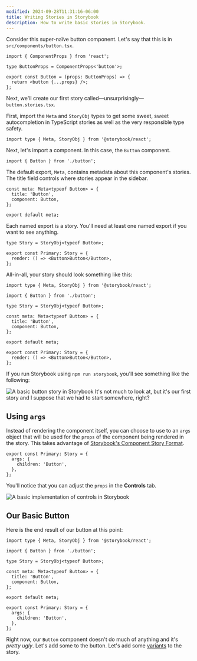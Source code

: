 ```yaml
---
modified: 2024-09-28T11:31:16-06:00
title: Writing Stories in Storybook
description: How to write basic stories in Storybook.
---
```


Consider this super-naïve button component. Let's say that this is in `src/components/button.tsx`.

```tsx
import { ComponentProps } from 'react';

type ButtonProps = ComponentProps<'button'>;

export const Button = (props: ButtonProps) => {
  return <button {...props} />;
};
```

Next, we'll create our first story called—unsurprisingly—`button.stories.tsx`.

First, import the `Meta` and `StoryObj` types to get some sweet, sweet autocompletion in TypeScript stories as well as the very responsible type safety.

```tsx
import type { Meta, StoryObj } from '@storybook/react';
```

Next, let's import a component. In this case, the `Button` component.

```tsx
import { Button } from './button';
```

The default export, `Meta`, contains metadata about this component's stories. The title field controls where stories appear in the sidebar.

```tsx
const meta: Meta<typeof Button> = {
  title: 'Button',
  component: Button,
};

export default meta;
```

Each named export is a story. You'll need at least one named export if you want to see anything.

```tsx
type Story = StoryObj<typeof Button>;

export const Primary: Story = {
  render: () => <Button>Button</Button>,
};
```

All-in-all, your story should look something like this:

```tsx
import type { Meta, StoryObj } from '@storybook/react';

import { Button } from './button';

type Story = StoryObj<typeof Button>;

const meta: Meta<typeof Button> = {
  title: 'Button',
  component: Button,
};

export default meta;

export const Primary: Story = {
  render: () => <Button>Button</Button>,
};
```

If you run Storybook using `npm run storybook`, you'll see something like the following:

![A basic button story in Storybook](assets/storybook-basic-button-story.png)
It's not much to look at, but it's our first story and I suppose that we had to start somewhere, right?

## Using `args`

Instead of rendering the component itself, you can choose to use to an `args` object that will be used for the `props` of the component being rendered in the story. This takes advantage of [Storybook's Component Story Format](https://storybook.js.org/docs/api/csf).

```tsx
export const Primary: Story = {
  args: {
    children: 'Button',
  },
};
```

You'll notice that you can adjust the `props` in the **Controls** tab.

![A basic implementation of controls in Storybook](assets/storybook-basic-button-props.png)

## Our Basic Button

Here is the end result of our button at this point:

```tsx
import type { Meta, StoryObj } from '@storybook/react';

import { Button } from './button';

type Story = StoryObj<typeof Button>;

const meta: Meta<typeof Button> = {
  title: 'Button',
  component: Button,
};

export default meta;

export const Primary: Story = {
  args: {
    children: 'Button',
  },
};
```

Right now, our `Button` component doesn't do much of anything and it's _pretty ugly_. Let's add some to the button. Let's add some [variants](adding-variants.md) to the story.
